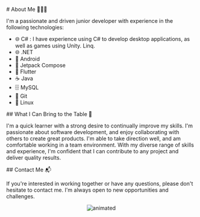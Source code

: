# About Me 🧑‍💻👋

I'm a passionate and driven junior developer with experience in the following technologies:

- 🌐 C# : I have experience using C# to develop desktop applications, as well as games using Unity. Linq. 
- 🌐 .NET
- 📱 Android
- 🎨 Jetpack Compose
- 🦋 Flutter
- ☕ Java
- 🗄️ MySQL
- 🌲 Git
- 🐧 Linux

## What I Can Bring to the Table 💪

I'm a quick learner with a strong desire to continually improve my skills. I'm passionate about software development, and enjoy collaborating with others to create great products. I'm able to take direction well, and am comfortable working in a team environment. With my diverse range of skills and experience, I'm confident that I can contribute to any project and deliver quality results.

## Contact Me 📬

If you're interested in working together or have any questions, please don't hesitate to contact me. I'm always open to new opportunities and challenges.


<p align="center">
  <img src="https://i.makeagif.com/media/8-17-2015/ow6u2T.gif" alt="animated" />
</p>
